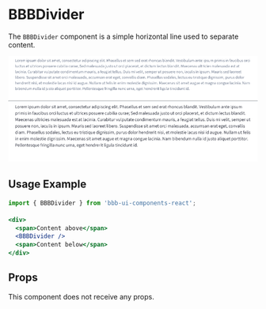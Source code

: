 # BBBDivider

The `BBBDivider` component is a simple horizontal line used to separate content.

![Demo](assets/example.png)

## Usage Example

```jsx
import { BBBDivider } from 'bbb-ui-components-react';

<div>
  <span>Content above</span>
  <BBBDivider />
  <span>Content below</span>
</div>
```

## Props

This component does not receive any props.
